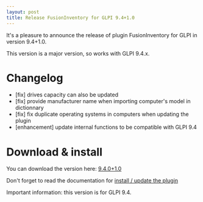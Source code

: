 ```yaml
---
layout: post
title: Release FusionInventory for GLPI 9.4+1.0
---
```


It's a pleasure to announce the release of plugin FusionInventory for GLPI in version 9.4+1.0.

This version is a major version, so works with GLPI 9.4.x.



# Changelog

* [fix] drives capacity can also be updated
* [fix] provide manufacturer name when importing computer's model in dictionnary
* [fix] fix duplicate operating systems in computers when updating the plugin
* [enhancement] update internal functions to be compatible with GLPI 9.4


# Download & install

You can download the version here: [9.4.0+1.0](https://github.com/fusioninventory/fusioninventory-for-glpi/releases/tag/glpi9.4.0%2B1.0)

Don't forget to read the documentation for [install / update the plugin](http://fusioninventory.org/documentation/fi4g/installation.html)

Important information: this version is for GLPI 9.4.

